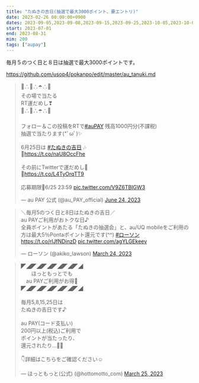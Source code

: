 ```yaml
---
title: "たぬきの吉日(抽選で最大3000ポイント、要エントリ)"
date: 2023-02-26 00:00:00+0900
dates: 2023-09-05,2023-09-08,2023-09-15,2023-09-25,2023-10-05,2023-10-08,2023-10-15,2023-10-25,2023-11-05,2023-11-08,2023-11-15,2023-11-25
start: 2023-07-01
end: 2023-08-31
mim: 200
tags: ["aupay"]
---
```


毎月５のつく日と８日は抽選で最大3000ポイントです。

https://github.com/usop4/pokanpo/edit/master/au_tanuki.md

<blockquote class="twitter-tweet"><p lang="ja" dir="ltr">💜∴💠∴☂️∴💙<br> その場で当たる<br> RT運だめし❣<br>💜∴💠∴☂️∴💙<br><br>フォロー＆この投稿をRTで<a href="https://twitter.com/hashtag/auPAY?src=hash&amp;ref_src=twsrc%5Etfw">#auPAY</a> 残高1000円分(不課税)<br>抽選で当たります(*ﾟωﾟ)✨<br><br>6月25日は <a href="https://twitter.com/hashtag/%E3%81%9F%E3%81%AC%E3%81%8D%E3%81%AE%E5%90%89%E6%97%A5?src=hash&amp;ref_src=twsrc%5Etfw">#たぬきの吉日</a> 🎶<br>🐸<a href="https://t.co/naU8OccFhe">https://t.co/naU8OccFhe</a><br><br>その前にTwitterで運だめし🎯<br>🐸<a href="https://t.co/L4TyOrqTT9">https://t.co/L4TyOrqTT9</a><br><br>応募期限🐌6/25 23:59 <a href="https://t.co/V9Z6TBIGW3">pic.twitter.com/V9Z6TBIGW3</a></p>&mdash; au PAY 公式 (@au_PAY_official) <a href="https://twitter.com/au_PAY_official/status/1672409206652309505?ref_src=twsrc%5Etfw">June 24, 2023</a></blockquote> <script async src="https://platform.twitter.com/widgets.js" charset="utf-8"></script>
<blockquote class="twitter-tweet"><p lang="ja" dir="ltr">＼毎月5のつく日と8日はたぬきの吉日／<br>au PAYご利用がおトクな日♪<br>全員ポイントがあたる「たぬきの抽選会」と、au/UQ mobileをご利用の方は最大5％Pontaポイント還元です(^^) <a href="https://twitter.com/hashtag/%E3%83%AD%E3%83%BC%E3%82%BD%E3%83%B3?src=hash&amp;ref_src=twsrc%5Etfw">#ローソン</a><a href="https://t.co/rlJfNDinzD">https://t.co/rlJfNDinzD</a> <a href="https://t.co/agYLGEkeev">pic.twitter.com/agYLGEkeev</a></p>&mdash; ローソン (@akiko_lawson) <a href="https://twitter.com/akiko_lawson/status/1639175248770920448?ref_src=twsrc%5Etfw">March 24, 2023</a></blockquote> <script async src="https://platform.twitter.com/widgets.js" charset="utf-8"></script>
<blockquote class="twitter-tweet"><p lang="ja" dir="ltr">◤◢◤◢◤◢◤◢◤◢◤◢　<br>　　ほっともっとでも<br>　au PAYご利用がお得🎉<br>◤◢◤◢◤◢◤◢◤◢◤◢<br><br>毎月5,8,15,25日は<br>たぬきの吉日です♪<br><br>au PAY(コード支払い)<br>200円以上(税込)ご利用で<br>ポイントが当たったり、<br>還元されたり…👀✨<br><br>👇詳細はこちらをご確認ください☺️</p>&mdash; ほっともっと(公式) (@hottomotto_com) <a href="https://twitter.com/hottomotto_com/status/1639448263949418496?ref_src=twsrc%5Etfw">March 25, 2023</a></blockquote> <script async src="https://platform.twitter.com/widgets.js" charset="utf-8"></script>
